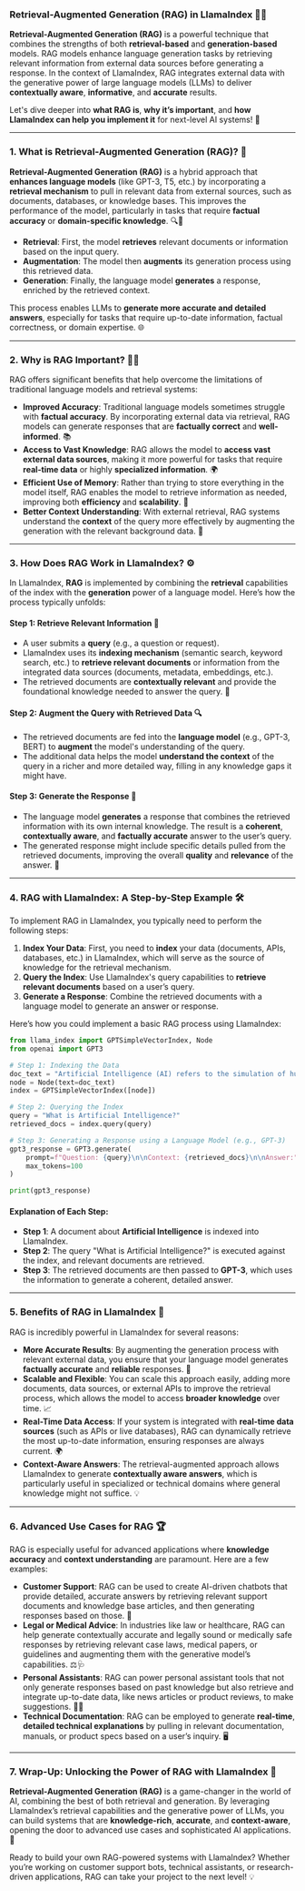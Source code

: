### **Retrieval-Augmented Generation (RAG) in LlamaIndex 🔄🧠**

**Retrieval-Augmented Generation (RAG)** is a powerful technique that combines the strengths of both **retrieval-based** and **generation-based** models. RAG models enhance language generation tasks by retrieving relevant information from external data sources before generating a response. In the context of LlamaIndex, RAG integrates external data with the generative power of large language models (LLMs) to deliver **contextually aware**, **informative**, and **accurate** results.

Let's dive deeper into **what RAG is**, **why it’s important**, and **how LlamaIndex can help you implement it** for next-level AI systems! 🚀

---

### 1. **What is Retrieval-Augmented Generation (RAG)? 🤔**

**Retrieval-Augmented Generation (RAG)** is a hybrid approach that **enhances language models** (like GPT-3, T5, etc.) by incorporating a **retrieval mechanism** to pull in relevant data from external sources, such as documents, databases, or knowledge bases. This improves the performance of the model, particularly in tasks that require **factual accuracy** or **domain-specific knowledge**. 🔍🧠

- **Retrieval**: First, the model **retrieves** relevant documents or information based on the input query.
- **Augmentation**: The model then **augments** its generation process using this retrieved data.
- **Generation**: Finally, the language model **generates** a response, enriched by the retrieved context.

This process enables LLMs to **generate more accurate and detailed answers**, especially for tasks that require up-to-date information, factual correctness, or domain expertise. 🌐

---

### 2. **Why is RAG Important? 🧠💡**

RAG offers significant benefits that help overcome the limitations of traditional language models and retrieval systems:

- **Improved Accuracy**: Traditional language models sometimes struggle with **factual accuracy**. By incorporating external data via retrieval, RAG models can generate responses that are **factually correct** and **well-informed**. 📚
- **Access to Vast Knowledge**: RAG allows the model to **access vast external data sources**, making it more powerful for tasks that require **real-time data** or highly **specialized information**. 🌍
- **Efficient Use of Memory**: Rather than trying to store everything in the model itself, RAG enables the model to retrieve information as needed, improving both **efficiency** and **scalability**. 🔄
- **Better Context Understanding**: With external retrieval, RAG systems understand the **context** of the query more effectively by augmenting the generation with the relevant background data. 🔑

---

### 3. **How Does RAG Work in LlamaIndex? ⚙️**

In LlamaIndex, **RAG** is implemented by combining the **retrieval** capabilities of the index with the **generation** power of a language model. Here’s how the process typically unfolds:

#### **Step 1: Retrieve Relevant Information 📄**

- A user submits a **query** (e.g., a question or request).
- LlamaIndex uses its **indexing mechanism** (semantic search, keyword search, etc.) to **retrieve relevant documents** or information from the integrated data sources (documents, metadata, embeddings, etc.).
- The retrieved documents are **contextually relevant** and provide the foundational knowledge needed to answer the query. 🧐

#### **Step 2: Augment the Query with Retrieved Data 🔍**

- The retrieved documents are fed into the **language model** (e.g., GPT-3, BERT) to **augment** the model's understanding of the query.
- The additional data helps the model **understand the context** of the query in a richer and more detailed way, filling in any knowledge gaps it might have.

#### **Step 3: Generate the Response 📝**

- The language model **generates** a response that combines the retrieved information with its own internal knowledge. The result is a **coherent**, **contextually aware**, and **factually accurate** answer to the user’s query.
- The generated response might include specific details pulled from the retrieved documents, improving the overall **quality** and **relevance** of the answer. 🌟

---

### 4. **RAG with LlamaIndex: A Step-by-Step Example 🛠️**

To implement RAG in LlamaIndex, you typically need to perform the following steps:

1. **Index Your Data**: First, you need to **index** your data (documents, APIs, databases, etc.) in LlamaIndex, which will serve as the source of knowledge for the retrieval mechanism.
2. **Query the Index**: Use LlamaIndex's query capabilities to **retrieve relevant documents** based on a user’s query.
3. **Generate a Response**: Combine the retrieved documents with a language model to generate an answer or response.

Here’s how you could implement a basic RAG process using LlamaIndex:

```python
from llama_index import GPTSimpleVectorIndex, Node
from openai import GPT3

# Step 1: Indexing the Data
doc_text = "Artificial Intelligence (AI) refers to the simulation of human intelligence in machines."
node = Node(text=doc_text)
index = GPTSimpleVectorIndex([node])

# Step 2: Querying the Index
query = "What is Artificial Intelligence?"
retrieved_docs = index.query(query)

# Step 3: Generating a Response using a Language Model (e.g., GPT-3)
gpt3_response = GPT3.generate(
    prompt=f"Question: {query}\n\nContext: {retrieved_docs}\n\nAnswer:",
    max_tokens=100
)

print(gpt3_response)
```

#### **Explanation of Each Step**:
- **Step 1**: A document about **Artificial Intelligence** is indexed into LlamaIndex.
- **Step 2**: The query "What is Artificial Intelligence?" is executed against the index, and relevant documents are retrieved.
- **Step 3**: The retrieved documents are then passed to **GPT-3**, which uses the information to generate a coherent, detailed answer.

---

### 5. **Benefits of RAG in LlamaIndex 🌟**

RAG is incredibly powerful in LlamaIndex for several reasons:

- **More Accurate Results**: By augmenting the generation process with relevant external data, you ensure that your language model generates **factually accurate** and **reliable** responses. 🧠
- **Scalable and Flexible**: You can scale this approach easily, adding more documents, data sources, or external APIs to improve the retrieval process, which allows the model to access **broader knowledge** over time. 📈
- **Real-Time Data Access**: If your system is integrated with **real-time data sources** (such as APIs or live databases), RAG can dynamically retrieve the most up-to-date information, ensuring responses are always current. 🌍
- **Context-Aware Answers**: The retrieval-augmented approach allows LlamaIndex to generate **contextually aware answers**, which is particularly useful in specialized or technical domains where general knowledge might not suffice. 💡

---

### 6. **Advanced Use Cases for RAG 🏆**

RAG is especially useful for advanced applications where **knowledge accuracy** and **context understanding** are paramount. Here are a few examples:

- **Customer Support**: RAG can be used to create AI-driven chatbots that provide detailed, accurate answers by retrieving relevant support documents and knowledge base articles, and then generating responses based on those. 💬
- **Legal or Medical Advice**: In industries like law or healthcare, RAG can help generate contextually accurate and legally sound or medically safe responses by retrieving relevant case laws, medical papers, or guidelines and augmenting them with the generative model’s capabilities. ⚖️🩺
- **Personal Assistants**: RAG can power personal assistant tools that not only generate responses based on past knowledge but also retrieve and integrate up-to-date data, like news articles or product reviews, to make suggestions. 📱💡
- **Technical Documentation**: RAG can be employed to generate **real-time**, **detailed technical explanations** by pulling in relevant documentation, manuals, or product specs based on a user’s inquiry. 🖥️

---

### 7. **Wrap-Up: Unlocking the Power of RAG with LlamaIndex 🌟**

**Retrieval-Augmented Generation (RAG)** is a game-changer in the world of AI, combining the best of both retrieval and generation. By leveraging LlamaIndex’s retrieval capabilities and the generative power of LLMs, you can build systems that are **knowledge-rich**, **accurate**, and **context-aware**, opening the door to advanced use cases and sophisticated AI applications. 🚀

Ready to build your own RAG-powered systems with LlamaIndex? Whether you’re working on customer support bots, technical assistants, or research-driven applications, RAG can take your project to the next level! 💡